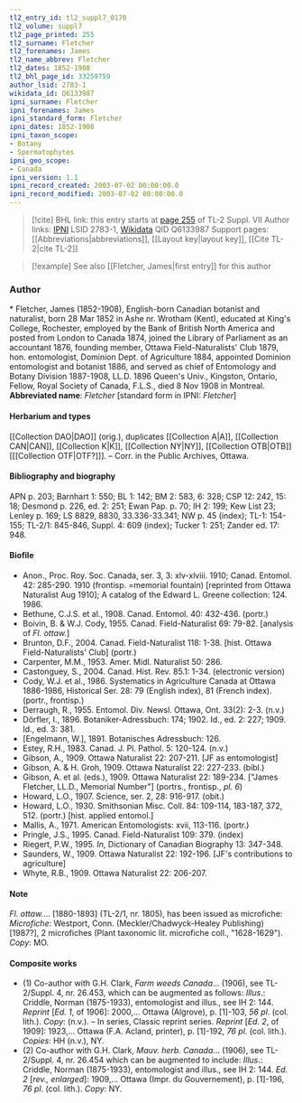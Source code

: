 ```yaml
---
tl2_entry_id: tl2_suppl7_0170
tl2_volume: suppl7
tl2_page_printed: 255
tl2_surname: Fletcher
tl2_forenames: James
tl2_name_abbrev: Fletcher
tl2_dates: 1852-1908
tl2_bhl_page_id: 33259759
author_lsid: 2783-1
wikidata_id: Q6133987
ipni_surname: Fletcher
ipni_forenames: James
ipni_standard_form: Fletcher
ipni_dates: 1852-1908
ipni_taxon_scope: 
- Botany
- Spermatophytes
ipni_geo_scope: 
- Canada
ipni_version: 1.1
ipni_record_created: 2003-07-02 00:00:00.0
ipni_record_modified: 2003-07-02 00:00:00.0
---
```


> [!cite] BHL link: this entry starts at [page 255](https://www.biodiversitylibrary.org/page/33259759) of TL-2 Suppl. VII
> Author links: [IPNI](https://www.ipni.org/a/2783-1) LSID 2783-1, [Wikidata](https://www.wikidata.org/wiki/Q6133987) QID Q6133987
> Support pages: [[Abbreviations|abbreviations]], [[Layout key|layout key]], [[Cite TL-2|cite TL-2]]

> [!example] See also [[Fletcher, James|first entry]] for this author

### Author

\* Fletcher, James (1852-1908), English-born Canadian botanist and naturalist, born 28 Mar 1852 in Ashe nr. Wrotham (Kent), educated at King's College, Rochester, employed by the Bank of British North America and posted from London to Canada 1874, joined the Library of Parliament as an accountant 1876, founding member, Ottawa Field-Naturalists' Club 1879, hon. entomologist, Dominion Dept. of Agriculture 1884, appointed Dominion entomologist and botanist 1886, and served as chief of Entomology and Botany Division 1887-1908, LL.D. 1896 Queen's Univ., Kingston, Ontario, Fellow, Royal Society of Canada, F.L.S., died 8 Nov 1908 in Montreal. 
**Abbreviated name**: *Fletcher* \[standard form in IPNI: *Fletcher*\]

#### Herbarium and types

[[Collection DAO|DAO]] (orig.), duplicates [[Collection A|A]], [[Collection CAN|CAN]], [[Collection K|K]], [[Collection NY|NY]], [[Collection OTB|OTB]] \[[[Collection OTF|OTF?]]\]. – Corr. in the Public Archives, Ottawa.

#### Bibliography and biography

APN p. 203; Barnhart 1: 550; BL 1: 142; BM 2: 583, 6: 328; CSP 12: 242, 15: 18; Desmond p. 226, ed. 2: 251; Ewan Pap. p. 70; IH 2: 199; Kew List 23; Lenley p. 169; LS 8829, 8830, 33.336-33.341; NW p. 45 (index); TL-1: 154-155; TL-2/1: 845-846, Suppl. 4: 609 (index); Tucker 1: 251; Zander ed. 17: 948.

#### Biofile

- Anon., Proc. Roy. Soc. Canada, ser. 3, 3: xlv-xlviii. 1910; Canad. Entomol. 42: 285-290. 1910 (frontisp. =memorial fountain) \[reprinted from Ottawa Naturalist Aug 1910\]; A catalog of the Edward L. Greene collection: 124. 1986.
- Bethune, C.J.S. et al., 1908. Canad. Entomol. 40: 432-436. (portr.)
- Boivin, B. & W.J. Cody, 1955. Canad. Field-Naturalist 69: 79-82. \[analysis of *Fl. ottaw.*\]
- Brunton, D.F., 2004. Canad. Field-Naturalist 118: 1-38. \[hist. Ottawa Field-Naturalists' Club\] (portr.)
- Carpenter, M.M., 1953. Amer. Midl. Naturalist 50: 286.
- Castonguey, S., 2004. Canad. Hist. Rev. 85.1: 1-34. (electronic version)
- Cody, W.J. et al., 1986. Systematics in Agriculture Canada at Ottawa 1886-1986, Historical Ser. 28: 79 (English index), 81 (French index). (portr., frontisp.)
- Derraugh, R., 1955. Entomol. Div. Newsl. Ottawa, Ont. 33(2): 2-3. (n.v.)
- Dörfler, I., 1896. Botaniker-Adressbuch: 174; 1902. Id., ed. 2: 227; 1909. Id., ed. 3: 381.
- \[Engelmann, W.\], 1891. Botanisches Adressbuch: 126.
- Estey, R.H., 1983. Canad. J. Pl. Pathol. 5: 120-124. (n.v.)
- Gibson, A., 1909. Ottawa Naturalist 22: 207-211. \[JF as entomologist\]
- Gibson, A. & H. Groh, 1909. Ottawa Naturalist 22: 227-233. (bibl.)
- Gibson, A. et al. (eds.), 1909. Ottawa Naturalist 22: 189-234. \["James Fletcher, LL.D., Memorial Number"\] (portrs., frontisp., *pl. 6*)
- Howard, L.O., 1907. Science, ser. 2, 28: 916-917. (obit.)
- Howard, L.O., 1930. Smithsonian Misc. Coll. 84: 109-114, 183-187, 372, 512. (portr.) \[hist. applied entomol.\]
- Mallis, A., 1971. American Entomologists: xvii, 113-116. (portr.)
- Pringle, J.S., 1995. Canad. Field-Naturalist 109: 379. (index)
- Riegert, P.W., 1995. *In*, Dictionary of Canadian Biography 13: 347-348.
- Saunders, W., 1909. Ottawa Naturalist 22: 192-196. \[JF's contributions to agriculture\]
- Whyte, R.B., 1909. Ottawa Naturalist 22: 206-207.

#### Note

*Fl. ottaw.*... \[1880-1893\] (TL-2/1, nr. 1805), has been issued as microfiche: *Microfiche*: Westport, Conn. (Meckler/Chadwyck-Healey Publishing) \[1987?\], 2 microfiches (Plant taxonomic lit. microfiche coll., "1628-1629"). *Copy*: MO.

#### Composite works

- (1) Co-author with G.H. Clark, *Farm weeds Canada*... (1906), see TL-2/Suppl. 4, nr. 26.453, which can be augmented as follows:
*Illus*.: Criddle, Norman (1875-1933), entomologist and illus., see IH 2: 144. *Reprint* \[*Ed. 1*, of 1906\]: 2000,... Ottawa (Algrove), p. \[1\]-103, *56 pl*. (col. lith.). *Copy*:
(n.v.). – In series, Classic reprint series.
*Reprint* \[*Ed. 2*, of 1909\]: 1923,... Ottawa (F.A. Acland, printer), p. \[1\]-192, *76 pl*. (col. lith.). *Copies*: HH (n.v.), NY.
- (2) Co-author with G.H. Clark, *Mauv. herb. Canada*... (1906), see TL-2/Suppl. 4, nr.
26.454 which can be augmented to include:
*Illus*.: Criddle, Norman (1875-1933), entomologist and illus., see IH 2: 144. *Ed. 2* \[*rev., enlarged*\]: 1909,... Ottawa (Impr. du Gouvernement), p. \[1\]-196, *76 pl*. (col. lith.). *Copy*: NY.

